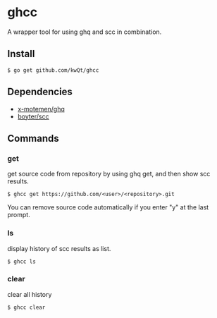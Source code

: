 # ghcc
A wrapper tool for using ghq and scc in combination.

## Install

```
$ go get github.com/kwQt/ghcc
```

## Dependencies
- [x-motemen/ghq](https://github.com/x-motemen/ghq)
- [boyter/scc](https://github.com/boyter/scc)

## Commands

### get
get source code from repository by using ghq get, and then show scc results.


```
$ ghcc get https://github.com/<user>/<repository>.git
```
You can remove source code automatically if you enter "y" at the last prompt.

### ls
display history of scc results as list.

```
$ ghcc ls
```

### clear
clear all history
```
$ ghcc clear
```